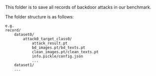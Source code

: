 This folder is to save all records of backdoor attacks in our benchmark.

The folder structure is as follows: 
```
e.g.
record/
    dataset0/
        attack0_target_class0/
            attack_result.pt
            bd_images.pt/bd_texts.pt
            clean_images.pt/clean_texts.pt
            info.pickle/config.json
            ...
    dataset1/
    ...
```